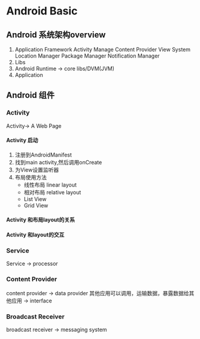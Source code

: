 # Android Basic
## Android 系统架构overview
1. Application Framework
    Activity Manage
    Content Provider
    View System
    Location Manager
    Package Manager
    Notification Manager
2. Libs
3. Android Runtime -> core libs/DVM(JVM)
4. Application

## Android 组件
### Activity
Activity-> A Web Page
#### Activity 启动
1. 注册到AndroidManifest
2. 找到main activity,然后调用onCreate
3. 为View设置监听器
4. 布局使用方法
	* 线性布局 linear layout
 	* 相对布局 relative layout
	* List View
	* Grid View	

#### Activity 和布局layout的关系
#### Activity 和layout的交互
### Service
Service -> processor
### Content Provider
content provider -> data provider
其他应用可以调用，运输数据，暴露数据给其他应用 -> interface
### Broadcast Receiver
broadcast receiver -> messaging system

